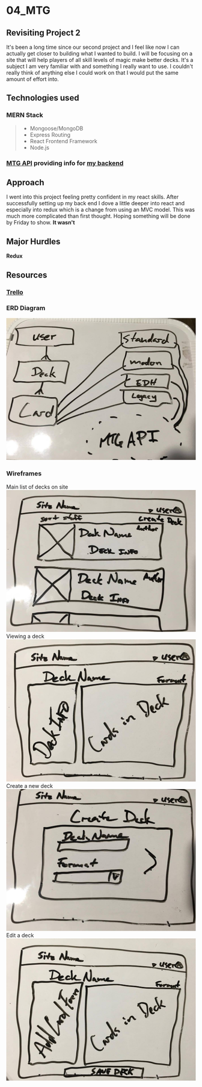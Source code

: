 # 04_MTG

## Revisiting Project 2  
It's been a long time since our second project and I feel like now I can actually get closer to building what I wanted to build.  I will be focusing on a site that will help players of all skill levels of magic make better decks.  It's a subject I am very familiar with and something I really want to use. I couldn't really think of anything else I could work on that I would put the same amount of effort into.

## Technologies used  
### MERN Stack  
>* Mongoose/MongoDB  
>* Express Routing  
>* React Frontend Framework  
>* Node.js  

### [MTG API](https://docs.magicthegathering.io/) providing info for [my backend](https://github.com/jakehawk/04_MTG_API)  

## Approach  
I went into this project feeling pretty confident in my react skills.  After successfully setting up my back end I dove a little deeper into react and especially into redux which is a change from using an MVC model.  This was much more complicated than first thought.  Hoping something will be done by Friday to show. **It wasn't**

## Major Hurdles
**Redux**

## Resources

### [Trello](https://trello.com/b/JZxH24hz)

### ERD Diagram  
![ERD](assets/ERD.jpg)

### Wireframes
Main list of decks on site
![index](assets/Index_Decks.jpg)  
Viewing a deck
![show](assets/Show_Deck.jpg)  
Create a new deck
![create](assets/Create_Deck.jpg)  
Edit a deck
![edit](assets/Edit_Deck.jpg)  

